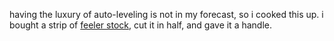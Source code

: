 
having the luxury of auto-leveling is not in my forecast, so i cooked this up.  i bought a strip of [feeler stock](https://www.amazon.com/gp/product/B00065V6RK), cut it in half, and gave it a handle.